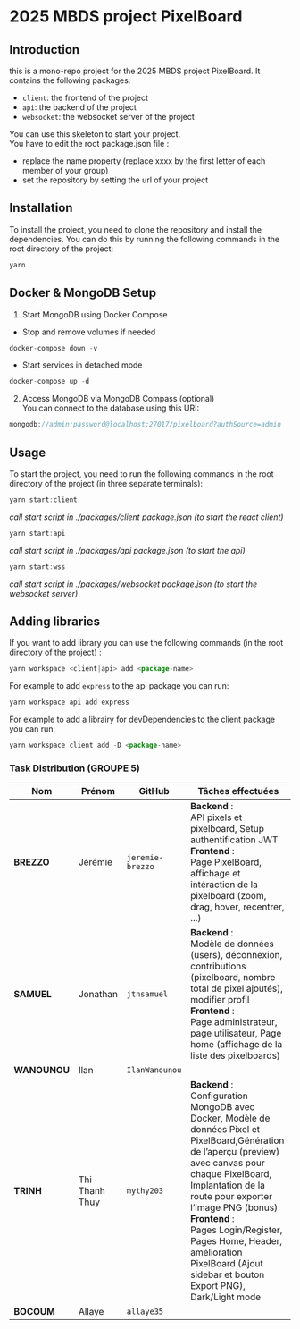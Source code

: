 # 2025 MBDS project PixelBoard

## Introduction
this is a mono-repo project for the 2025 MBDS project PixelBoard. It contains the following packages:
- `client`: the frontend of the project
- `api`: the backend of the project
- `websocket`: the websocket server of the project

You can use this skeleton to start your project.    
You have to edit the root package.json file : 
- replace the name property (replace xxxx by the first letter of each member of your group)
- set the repository by setting the url of your project  


## Installation
To install the project, you need to clone the repository and install the dependencies. You can do this by running the following commands in the root directory of the project:
``` js
yarn
```
## Docker & MongoDB Setup
1. Start MongoDB using Docker Compose
- Stop and remove volumes if needed
``` js
docker-compose down -v 
```
-  Start services in detached mode
``` js
docker-compose up -d 
```
2. Access MongoDB via MongoDB Compass (optional)<br>
You can connect to the database using this URI:
``` js
mongodb://admin:password@localhost:27017/pixelboard?authSource=admin
```
## Usage
To start the project, you need to run the following commands in the root directory of the project (in three separate terminals):
``` js
yarn start:client 
```
*call start script in ./packages/client package.json (to start the react client)*  

``` js
yarn start:api 
```
*call start script in ./packages/api package.json (to start the api)*

``` js
yarn start:wss
```
*call start script in ./packages/websocket package.json (to start the websocket server)*

## Adding libraries

If you want to add library you can use the following commands (in the root directory of the project) :
``` js
yarn workspace <client|api> add <package-name> 
```
For example to add `express` to the api package you can run:
``` js
yarn workspace api add express
```

For example to add a librairy for devDependencies to the client package you can run:
``` js
yarn workspace client add -D <package-name>
```

###  Task Distribution (GROUPE 5)

| Nom           | Prénom         | GitHub              | Tâches effectuées                           |
|---------------|----------------|----------------------|----------------------------------------------|
| **BREZZO**    | Jérémie        | `jeremie-brezzo`     |   **Backend** :<br> API pixels et pixelboard, Setup authentification JWT<br>**Frontend** :<br>Page PixelBoard, affichage et intéraction de la pixelboard (zoom, drag, hover, recentrer, ...)                                       |
| **SAMUEL**    | Jonathan       | `jtnsamuel`          |   **Backend** :<br> Modèle de données (users), déconnexion, contributions (pixelboard, nombre total de pixel ajoutés), modifier profil<br>**Frontend** :<br>Page administrateur, page utilisateur, Page home (affichage de la liste des pixelboards)                                          |
| **WANOUNOU**  | Ilan           | `IlanWanounou`       |                                              |
| **TRINH**     | Thi Thanh Thuy | `mythy203`           | **Backend** :<br>Configuration MongoDB avec Docker, Modèle de données Pixel et PixelBoard,Génération de l’aperçu (preview) avec canvas pour chaque PixelBoard,  Implantation de la route pour exporter l’image PNG (bonus)<br>**Frontend** :<br>Pages Login/Register, Pages Home, Header, amélioration PixelBoard (Ajout sidebar et bouton Export PNG), Dark/Light mode  |
| **BOCOUM**    | Allaye         |`allaye35`           |                                               |


